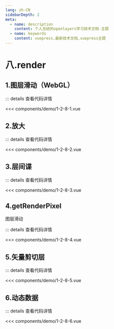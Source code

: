 ```yaml
---
lang: zh-CN
sidebarDepth: 2
meta:
  - name: description
    content: 个人总结的openlayers学习技术文档-主题
  - name: keywords
    content: vuepress,最新技术文档,vuepress主题
---
```


# 八.render

## 1.图层滑动（WebGL）

  <Container url="http://localhost:8090/resume/demo/?type=openlayers&name=1-2-8-1.vue" />

::: details 查看代码详情

<<< components/demo/1-2-8-1.vue

## 2.放大

  <Container url="http://localhost:8090/resume/demo/?type=openlayers&name=1-2-8-2.vue" />

::: details 查看代码详情

<<< components/demo/1-2-8-2.vue

## 3.层间谍

  <Container url="http://localhost:8090/resume/demo/?type=openlayers&name=1-2-8-3.vue" />

::: details 查看代码详情

<<< components/demo/1-2-8-3.vue

## 4.getRenderPixel

图层滑动

  <Container url="http://localhost:8090/resume/demo/?type=openlayers&name=1-2-8-4.vue" />

::: details 查看代码详情

<<< components/demo/1-2-8-4.vue

## 5.矢量剪切层

  <Container url="http://localhost:8090/resume/demo/?type=openlayers&name=1-2-8-5.vue" />

::: details 查看代码详情

<<< components/demo/1-2-8-5.vue

## 6.动态数据

  <Container url="http://localhost:8090/resume/demo/?type=openlayers&name=1-2-8-6.vue" />

::: details 查看代码详情

<<< components/demo/1-2-8-6.vue
